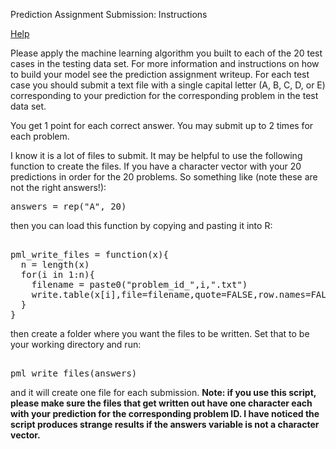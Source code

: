 <span>Prediction Assignment Submission: Instructions</span>

  <a class="coursera-reporter-link" title="Click here if you're experiencing technical problems or found errors in the course materials." target="_blank" href="https://class.coursera.org/predmachlearn-005/help/programming?url=https%3A%2F%2Fclass.coursera.org%2Fpredmachlearn-005%2Fassignment%2Fview%3Fassignment_id%3D5">
     Help
  </a>
</h2>

<p>
Please apply the machine learning algorithm you built to each of the 20 test cases in the testing data set. For more information and instructions on how to build your model see the prediction assignment writeup. For each test case you should submit a text file with a single capital letter (A, B, C, D, or E) corresponding to your prediction for the corresponding problem in the test data set. 


You get 1 point for each correct answer. You may submit up to 2 times for each problem. 

I know it is a lot of files to submit. It may be helpful to use the following function to create the files. If you have a character vector with your 20 predictions in order for the 20 problems. So something like (note these are not the right answers!):

</p><pre>answers = rep("A", 20)
</pre>

then you can load this function by copying and pasting it into R:

<pre> 
pml_write_files = function(x){
  n = length(x)
  for(i in 1:n){
    filename = paste0("problem_id_",i,".txt")
    write.table(x[i],file=filename,quote=FALSE,row.names=FALSE,col.names=FALSE)
  }
}
</pre>

then create a folder where you want the files to be written. Set that to be your working directory and run:


<pre> 
pml_write_files(answers)
</pre>

and it will create one file for each submission. <b>Note: if you use this script, please make sure the files that get written out have one character each with your prediction for the corresponding problem ID. I have noticed the script produces strange results if the answers variable is not a character vector. </b>
